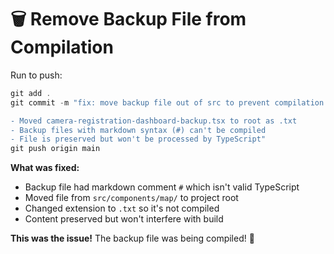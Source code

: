 # 🗑️ Remove Backup File from Compilation

Run to push:

```powershell
git add .
git commit -m "fix: move backup file out of src to prevent compilation

- Moved camera-registration-dashboard-backup.tsx to root as .txt
- Backup files with markdown syntax (#) can't be compiled
- File is preserved but won't be processed by TypeScript"
git push origin main
```

**What was fixed:**
- Backup file had markdown comment `#` which isn't valid TypeScript
- Moved file from `src/components/map/` to project root
- Changed extension to `.txt` so it's not compiled
- Content preserved but won't interfere with build

**This was the issue!** The backup file was being compiled! 🎯
